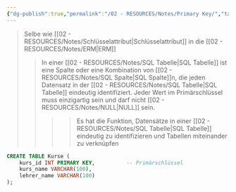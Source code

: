 ```yaml
---
{"dg-publish":true,"permalink":"/02 - RESOURCES/Notes/Primary Key/","tags":["code/SQL"],"noteIcon":"","updated":"2024-10-15T09:21:48.000+02:00"}
---
```


>Selbe wie [[02 - RESOURCES/Notes/Schlüsselattribut\|Schlüsselattribut]] in die [[02 - RESOURCES/Notes/ERM\|ERM]]
>
>>In einer [[02 - RESOURCES/Notes/SQL Tabelle\|SQL Tabelle]] ist eine Spalte oder eine Kombination von [[02 - RESOURCES/Notes/SQL Spalte\|SQL Spalte]]n, die jeden Datensatz in der [[02 - RESOURCES/Notes/SQL Tabelle\|SQL Tabelle]] eindeutig identifiziert. 
>>Jeder Wert im Primärschlüssel muss einzigartig sein und darf nicht [[02 - RESOURCES/Notes/NULL\|NULL]] sein.
>>>>Es hat die Funktion, Datensätze in einer [[02 - RESOURCES/Notes/SQL Tabelle\|SQL Tabelle]] eindeutig zu identifizieren und Tabellen miteinander zu verknüpfen
```sql
CREATE TABLE Kurse (
    kurs_id INT PRIMARY KEY,          -- Primärschlüssel
    kurs_name VARCHAR(100),
    lehrer_name VARCHAR(100)
);
```